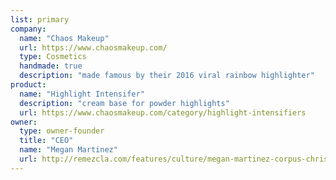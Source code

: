 ```yaml
---
list: primary
company:
  name: "Chaos Makeup"
  url: https://www.chaosmakeup.com/
  type: Cosmetics
  handmade: true
  description: "made famous by their 2016 viral rainbow highlighter"
product:
  name: "Highlight Intensifer"
  description: "cream base for powder highlights"
  url: https://www.chaosmakeup.com/category/highlight-intensifiers
owner:
  type: owner-founder
  title: "CEO"
  name: "Megan Martinez"
  url: http://remezcla.com/features/culture/megan-martinez-corpus-christi-chaos-make-up/
---
```

